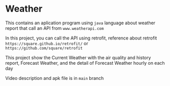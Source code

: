 # Weather
This contains an aplication program using `java` language about weather report that call an API from `www.weatherapi.com`

In this project, you can call the API using retrofit, reference about retrofit `https://square.github.io/retrofit/` or `https://github.com/square/retrofit`

This project show the Current Weather with the air quality and history report, Forecast Weather, and the detail of Forecast Weather hourly on each day

Video description and apk file is in `main` branch
